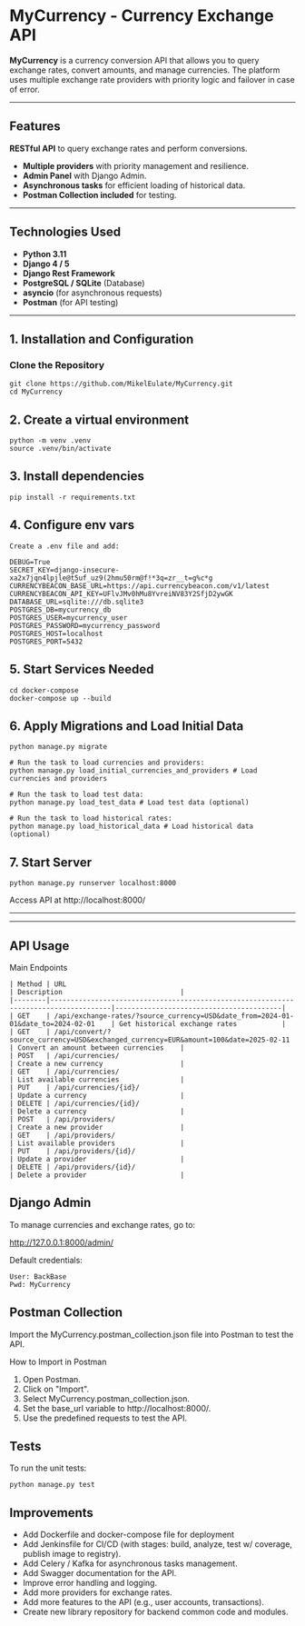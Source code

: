 # MyCurrency - Currency Exchange API

**MyCurrency** is a currency conversion API that allows you to query exchange rates, convert amounts, and manage currencies. The platform uses multiple exchange rate providers with priority logic and failover in case of error.

---

## Features
**RESTful API** to query exchange rates and perform conversions.
- **Multiple providers** with priority management and resilience.
- **Admin Panel** with Django Admin.
- **Asynchronous tasks** for efficient loading of historical data.
- **Postman Collection included** for testing.

---

## Technologies Used
- **Python 3.11**
- **Django 4 / 5**
- **Django Rest Framework**
- **PostgreSQL / SQLite** (Database)
- **asyncio** (for asynchronous requests)
- **Postman** (for API testing)

---

## 1. Installation and Configuration

### **Clone the Repository**
```
git clone https://github.com/MikelEulate/MyCurrency.git
cd MyCurrency
```

## 2. Create a virtual environment
```
python -m venv .venv
source .venv/bin/activate
```

## 3. Install dependencies
```
pip install -r requirements.txt
```

## 4. Configure env vars
```
Create a .env file and add:

DEBUG=True
SECRET_KEY=django-insecure-xa2x7jqn4lpjle@t5uf_uz9(2hmu50rm@f!*3q=zr__t=g%c*g
CURRENCYBEACON_BASE_URL=https://api.currencybeacon.com/v1/latest
CURRENCYBEACON_API_KEY=UFlvJMv0hMu8YvreiNV83Y2SfjD2ywGK
DATABASE_URL=sqlite:///db.sqlite3
POSTGRES_DB=mycurrency_db
POSTGRES_USER=mycurrency_user
POSTGRES_PASSWORD=mycurrency_password
POSTGRES_HOST=localhost
POSTGRES_PORT=5432
```

## 5. Start Services Needed
```
cd docker-compose
docker-compose up --build
```

## 6. Apply Migrations and Load Initial Data
```
python manage.py migrate

# Run the task to load currencies and providers:
python manage.py load_initial_currencies_and_providers # Load currencies and providers

# Run the task to load test data:
python manage.py load_test_data # Load test data (optional)

# Run the task to load historical rates:
python manage.py load_historical_data # Load historical data (optional)
```



## 7. Start Server
```
python manage.py runserver localhost:8000
```
Access API at http://localhost:8000/



---

---

## API Usage

Main Endpoints
```
| Method | URL                                                                                 | Description                             |
|--------|-------------------------------------------------------------------------------------|-----------------------------------------|
| GET    | /api/exchange-rates/?source_currency=USD&date_from=2024-01-01&date_to=2024-02-01    | Get historical exchange rates           |
| GET    | /api/convert/?source_currency=USD&exchanged_currency=EUR&amount=100&date=2025-02-11 | Convert an amount between currencies    |
| POST   | /api/currencies/                                                                    | Create a new currency                   |
| GET    | /api/currencies/                                                                    | List available currencies               |
| PUT    | /api/currencies/{id}/                                                               | Update a currency                       |
| DELETE | /api/currencies/{id}/                                                               | Delete a currency                       |
| POST   | /api/providers/                                                                     | Create a new provider                   |
| GET    | /api/providers/                                                                     | List available providers                |
| PUT    | /api/providers/{id}/                                                                | Update a provider                       |
| DELETE | /api/providers/{id}/                                                                | Delete a provider                       |
```



## Django Admin
To manage currencies and exchange rates, go to:

http://127.0.0.1:8000/admin/

Default credentials:
```
User: BackBase
Pwd: MyCurrency
```

## Postman Collection
Import the MyCurrency.postman_collection.json file into Postman to test the API.

How to Import in Postman
1. Open Postman.
2. Click on "Import".
3. Select MyCurrency.postman_collection.json.
4. Set the base_url variable to http://localhost:8000/.
5. Use the predefined requests to test the API.

## Tests
To run the unit tests:
```
python manage.py test
```

## Improvements

- Add Dockerfile and docker-compose file for deployment
- Add Jenkinsfile for CI/CD (with stages: build, analyze, test w/ coverage, publish image to registry).
- Add Celery / Kafka for asynchronous tasks management.
- Add Swagger documentation for the API.
- Improve error handling and logging.
- Add more providers for exchange rates.
- Add more features to the API (e.g., user accounts, transactions).
- Create new library repository for backend common code and modules.

